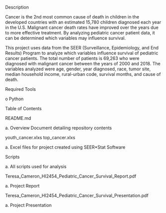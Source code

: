 Description

Cancer is the 2nd most common cause of death in children in the developed countries with an estimated 15,780 children diagnosed each year in the U.S. Malignant cancer death rates have improved over the years due to more effective treatment. By analyzing pediatric cancer patient data, it can be determined which variables may influence survival.

This project uses data from the SEER (Surveillance, Epidemiology, and End Results) Program to analyze which variables influence survival of pediatric cancer patients. The total number of patients is 69,263 who were diagnosed with malignant cancer between the years of 2000 and 2018. The variables analyzed were age, gender, year diagnosed, race, tumor site, median household income, rural-urban code, survival months, and cause of death. 

Required Tools

o Python

Table of Contents

README.md

a. Overview Document detailing repository contents

youth_cancer.xlxs
top_cancer.xlxs

a. Excel files for project created using SEER*Stat Software

Scripts

a. All scripts used for analysis

Teresa_Cameron_HI2454_Pediatric_Cancer_Survival_Report.pdf

a. Project Report

Teresa_Cameron_HI2454_Pediatric_Cancer_Survival_Presentation.pdf

a. Project Presentation

